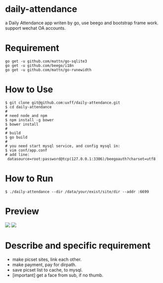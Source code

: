 # daily-attendance
a Daily Attendance app writen by go, use beego and bootstrap frame work. support wechat OA accounts.

# Requirement

```
go get -u github.com/mattn/go-sqlite3
go get -u github.com/beego/i18n
go get -u github.com/mattn/go-runewidth
```

# How to Use

```
$ git clone git@github.com:uxff/daily-attendance.git
$ cd daily-attendance
#
# need node and npm
$ npm install -g bower
$ bower install
#
# build
$ go build
#
# you need start mysql service, and config mysql in:
$ vim conf/app.conf
# add line:
 datasource=root:password@tcp(127.0.0.1:3306)/beegoauth?charset=utf8

```

# How to Run

```
$ ./daily-attendance --dir /data/your/exist/site/dir --addr :6699
```

# Preview
![](https://raw.githubusercontent.com/uxff/daily-attendance/master/20181127073913.png)
![](https://raw.githubusercontent.com/uxff/daily-attendance/master/20181127074015.png)


# Describe and specific requirement

- make picset sites, link each other.
- make payment, pay for dirpath.
- save picset list to cache, to mysql.
- [important] get a face from sub, if no thumb.



